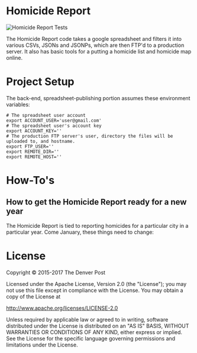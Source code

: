 # Homicide Report
![Homicide Report Tests](https://api.travis-ci.org/denverpost/homicide-report.png)

The Homicide Report code takes a google spreadsheet and filters it into various CSVs, JSONs and JSONPs, which are then FTP'd to a production server. It also has basic tools for a putting a homicide list and homicide map online.

# Project Setup
The back-end, spreadsheet-publishing portion assumes these environment variables:
```
# The spreadsheet user account
export ACCOUNT_USER='user@gmail.com'
# The spreadsheet user's account key
export ACCOUNT_KEY=''
# The production FTP server's user, directory the files will be uploaded to, and hostname.
export FTP_USER=''
export REMOTE_DIR=''
export REMOTE_HOST=''
```

# How-To's

## How to get the Homicide Report ready for a new year

The Homicide Report is tied to reporting homicides for a particular city in a particular year. Come January, these things need to change:



# License
Copyright © 2015-2017 The Denver Post

Licensed under the Apache License, Version 2.0 (the "License"); you may not use
this file except in compliance with the License. You may obtain a copy of the
License at

http://www.apache.org/licenses/LICENSE-2.0

Unless required by applicable law or agreed to in writing, software distributed
under the License is distributed on an "AS IS" BASIS, WITHOUT WARRANTIES OR
CONDITIONS OF ANY KIND, either express or implied. See the License for the
specific language governing permissions and limitations under the License.

